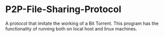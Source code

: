 # P2P-File-Sharing-Protocol
A protocol that imitate the working of a Bit Torrent. This program has the functionality of running both on local host and linux machines.
